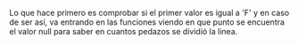 Lo que hace primero es comprobar si el primer valor es igual a 'F' y en caso de ser así, va entrando en las funciones viendo en que punto se encuentra el valor null para saber en cuantos pedazos se dividió la linea.
